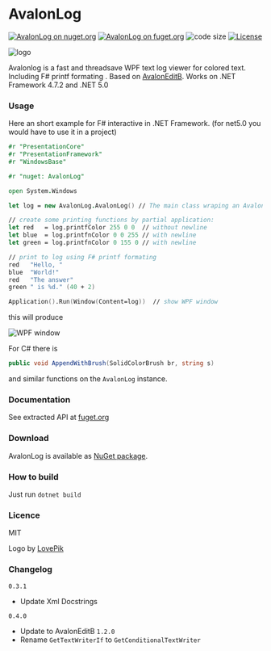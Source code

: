 # AvalonLog


[![AvalonLog on nuget.org](https://img.shields.io/nuget/v/AvalonLog.svg)](https://www.nuget.org/packages/AvalonLog/)
[![AvalonLog on fuget.org](https://www.fuget.org/packages/AvalonLog/badge.svg)](https://www.fuget.org/packages/AvalonLog)
![code size](https://img.shields.io/github/languages/code-size/goswinr/AvalonLog.svg) 
[![License](https://img.shields.io/badge/license-MIT-green)](./LICENSE)

![logo](https://raw.githubusercontent.com/goswinr/AvalonLog/main/Doc/logo400.png)

Avalonlog is a fast and threadsave WPF text log viewer for colored text. Including F# printf formating . Based on [AvalonEditB](https://github.com/goswinr/AvalonEditB). Works on .NET Framework 4.7.2 and .NET 5.0

### Usage

Here an short example for F# interactive in .NET Framework.
(for net5.0 you would have to use it in a project)

```fsharp
#r "PresentationCore"
#r "PresentationFramework"
#r "WindowsBase"

#r "nuget: AvalonLog"

open System.Windows

let log = new AvalonLog.AvalonLog() // The main class wraping an Avalonedit TextEditor as append only log.

// create some printing functions by partial application:
let red   = log.printfColor 255 0 0  // without newline
let blue  = log.printfnColor 0 0 255 // with newline
let green = log.printfnColor 0 155 0 // with newline

// print to log using F# printf formating
red   "Hello, "
blue  "World!"
red   "The answer"
green " is %d." (40 + 2)

Application().Run(Window(Content=log))  // show WPF window 
```
this will produce 

![WPF window](https://raw.githubusercontent.com/goswinr/AvalonLog/main/Doc/HelloWorld.png)


For C# there is  
```csharp
public void AppendWithBrush(SolidColorBrush br, string s)
```
and similar functions on the `AvalonLog` instance.
### Documentation

See extracted API at [fuget.org](https://www.fuget.org/packages/AvalonLog/0.4.0/lib/net472/AvalonLog.dll/AvalonLog) 

### Download

AvalonLog is available as [NuGet package](https://www.nuget.org/packages/AvalonLog). 

### How to build

Just run `dotnet build` 
 
### Licence

MIT

Logo by [LovePik](https://lovepik.com/image-401268798/crystal-parrot-side-cartoon.html)

### Changelog

 `0.3.1` 
- Update Xml Docstrings

`0.4.0`
- Update to AvalonEditB `1.2.0` 
- Rename `GetTextWriterIf` to `GetConditionalTextWriter`